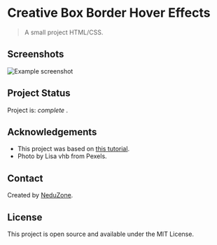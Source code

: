 # Creative Box Border Hover Effects 

> A small project HTML/CSS.


## Screenshots
![Example screenshot]()


## Project Status
Project is:  _complete_ .


## Acknowledgements
- This project was based on [this tutorial](https://www.youtube.com/watch?v=SVbcERfFyl8).
- Photo by Lisa vhb from Pexels.


## Contact
Created by [NeduZone](https://www.youtube.com/channel/UCz95Emh4x-U58ZDCPf0ugcw).


## License
This project is open source and available under the MIT License. 
